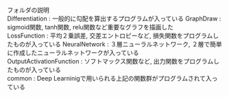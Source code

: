 フォルダの説明  
Differentiation : 一般的に勾配を算出するプログラムが入っている
GraphDraw : sigmoid関数, tanh関数, relu関数など重要なグラフを描画した  
LossFunction : 平均２乗誤差, 交差エントロピーなど, 損失関数をプログラムしたものが入っている
NeuralNetwork : ３層ニューラルネットワーク, ２層で簡単に作成したニューラルネットワークが入っている  
OutputActivationFunction : ソフトマックス関数など, 出力関数をプログラムしたものが入っている  
common : Deep Learninigで用いられる上記の関数群がプログラムされて入っている  

